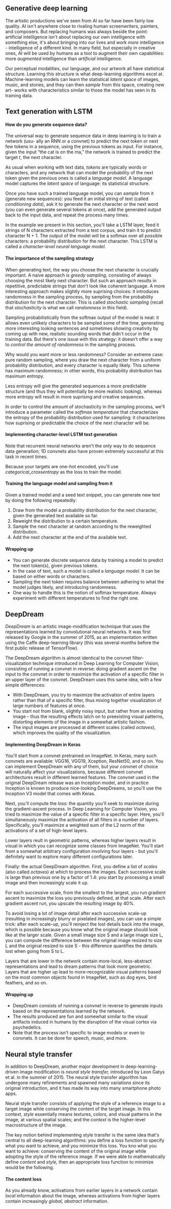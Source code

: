  ## Generative deep learning
 
 The artistic productions we've seen from AI so far have been fairly low quality. AI isn't anywhere close to rivaling human screenwriters, painters, and composers. But
 replacing humans was always beside the point: artificial intelligence isn't about replacing our own intelligence with something else, it's about bringing into our lives
 and work *more* intelligence - intelligence of a different kind. In many field, but especially in creative ones, AI will be used by humans as a tool to augment their own
 capabilities: more *augmented* intelligence than *artificial* intelligence.

Our perceptual modalities, our language, and our artwork all have statistical structure. Learning this structure is what deep-learning algorithms excel at. Machine-learning 
models can learn the statistical *latent space* of images, music, and stories, and they can then *sample* from this space, creating new art- works with characteristics 
similar to those the model has seen in its training data.

## Text generation with LSTM
#### How do you generate sequence data?
The universal way to generate sequence data in deep learning is to train a network (usu- ally an RNN or a convnet) to predict the next token or next few tokens in a sequence,
using the previous tokens as input. For instance, given the input “the cat is on the ma,” the network is trained to predict the target *t*, the next character. 

As usual when working with text data, *tokens* are typically words or characters, and any network that can model the probability of the next token given the previous ones is
called a *language model.* A language model captures the *latent space* of language: its statistical structure.

Once you have such a trained language model, you can *sample* from it (generate new sequences): you feed it an initial string of text (called *conditioning data*), ask it to
generate the next character or the next word (you can even generate several tokens at once), add the generated output back to the input data, and repeat the process many times.

In the example we present in this section, you’ll take a LSTM layer, feed it strings of N characters extracted from a text corpus, and train it to predict character N + 1. 
The output of the model will be a softmax over all possible characters: a probability distribution for the next character. This LSTM is called a *character-level neural 
language model.*
#### The importance of the sampling strategy
When generating text, the way you choose the next character is crucially important. A naive approach is *greedy sampling,* consisting of always choosing the most likely next
character. But such an approach results in repetitive, predictable strings that don't look like coherent language. A more interesting approach makes slightly more suprising
choices: it introduces randomness in the sampling process, by sampling from the probability distribution for the next character. This is called *stochastic sampling* (recall
that *stochasticity* is what we call *randomness* in this field).

Sampling probabilistically from the softmax output of the model is neat:  it allows even unlikely characters to be sampled some of the time, generating more interesting
looking sentences and sometimes showing creativity by coming up with new, realistic sounding words that didn't occur in the training data. But there's one issue with this
strategy: it doesn't offer a way to *control the amount of randomness* in the sampling process.

Why would you want more or less randomness? Consider an extreme case: pure random sampling, where you draw the next character from a uniform probability distribution, and
every character is equally likely. This scheme has maximum randomness; in other words, this probability distribution has maximum entropy.

Less entropy will give the generated sequences a more predictable structure (and thus they will potentially be more realistic looking), whereas more entropy will result
in more suprising and creative sequences.

In order to control the amount of stochasticity in the sampling process, we'll introduce a parameter called the *softmax temperature* that characterizes the entropy of the
probability distribution used for sampling: it characterizes how suprising or predictable the choice of the next character will be.
#### Implementing character-level LSTM text generation
Note that recurrent neural networks aren't the only way to do sequence data generation; 1D convnets also have proven extremely successful at this task in recent times.

Because your targets are one-hot encoded, you'll use *categorical_crossentropy* as the loss to train the model.
#### Training the language model and sampling from it
Given a trained model and a seed text snippet, you can generate new text by doing the following repeatedly:
1. Draw from the model a probability distribution for the next character, given the generated text available so far.
2. Reweight the distribution to a certain temperature.
3. Sample the next character at random according to the reweighted distribution.
4. Add the next character at the end of the available text.
#### Wrapping up
* You can generate discrete sequence data by training a model to predict the next token(s), given previous tokens.
* In the case of text, such a model is called a *language model.* It can be based on either words or characters.
* Sampling the next token requires balance between adhering to what the model judges likely, and introducing randomness.
* One way to handle this is the notion of softmax temperature. Always experiment with different temperatures to find the right one.
## DeepDream
*DeepDream* is an artistic image-modification technique that uses the representations learned by convolutional neural networks. It was first released by Google in the
summer of 2015, as an implementation written using the Caffe deep-learning library (this was several months before the first public release of TensorFlow).

The DeepDream algorithm is almost identical to the convnet filter-visualization technique introduced in Deep Learning for Computer Vision, consisting of running a convnet
in reverse: doing gradient ascent on the input to the convnet in order to maximize the activation of a specific filter in an upper layer of the convnet. DeepDream uses this
same idea, with a few simple differences:
* With DeepDream, you try to maximize the activation of entire layers rather than that of a specific filter, thus mixing together visualization of large numbers of features
at once.
* You start not from blank, slightly noisy input, but rather from an existing image - thus the resulting effects latch on to preexisting visual patterns, distorting elements
of the image in a somewhat artistic fashion.
* The input images are processed at different scales (called *octaves*), which improves the quality of the visualization.
#### Implementing DeepDream in Keras
You'll start from a convnet pretrained on ImageNet. In Keras, many such convnets are available: VGG16, VGG19, Xception, ResNet50, and so on. You can implement DeepDream
with any of them, but your convnet of choice will naturally affect your visualizations, because different convnet architectures result in different learned features. The 
convnet used in the original DeepDream release was an Inception model, and in practice Inception is known to produce nice-looking DeepDreams, so you'll use the Inception V3
model that comes with Keras.

Next, you'll compute the *loss:* the quantity you'll seek to maximize during the gradient-ascent process. In Deep Learning for Computer Vision, you tried to maximize the
value of a specific filter in a specific layer. Here, you'll simultaneously maximize the activation of all filters in a number of layers. Specifically, you'll maximize a
weighted sum of the L2 norm of the activations of a set of high-level layers.

Lower layers reult in geometric patterns, whereas higher layers result in visual in which you can recognize some classes from ImageNet. You'll start from a somewhat arbitrary
configuration involving four layers - but you'll definitely want to explore many different configurations later.

Finally: the actual DeepDream algorithm. First, you define a list of *scales* (also called *octaves*) at which to process the images. Each successive scale is large than
previous one by a factor of 1.4: you start by processing a small image and then increasingly scale it up.

For each successive scale, from the smallest to the largest, you run gradient ascent to maximize the loss you previously defined, at that scale. After each gradient ascent
run, you upscale the resulting image by 40%.

To avoid losing a lot of image detail after each successive scale-up (resulting in increasingly blurry or pixelated images), you can use a simple trick: after each scale-up,
you'll reinject the lost details back into the image, which is possible because you know what the original image should look like at the larger scale. Given a small image
size S and a large image size L, you can compute the difference between the original image resized to size L and the original resized to size S - this difference quantifies
the details lost when going from S to L.

Layers that are lower in the network contain more-local, less-abstract representations and lead to dream patterns that look more geometric. Layers that are higher up lead
to more-recognizable visual patterns based on the most common objects found in ImageNet, such as dog eyes, bird feathers, and so on.
#### Wrapping up
* DeepDream consists of running a convnet in reverse to generate inputs based on the representations learned by the network.
* The results produced are fun and somewhat similar to the visual artifacts induced in humans by the disruption of the visual cortex via psychedelics.
* Note that the process isn't specific to image models or even to convnets. It can be done for speech, music, and more.
## Neural style transfer
In addition to DeepDream, another major development in deep-learning-driven image modification is *neural style transfer,* introduced by Leon Gatys et al. in the summer of
2015. The neural style transfer algorithm has undergone many refinements and spawned many variations since its original introduction, and it has made its way into many
smartphone photo apps.

Neural style transfer consists of applying the style of a reference image to a target image while conserving the content of the target image. In this context, *style*
essentially means textures, colors, and visual patterns in the image, at various spatial scales; and the *context* is the higher-level macrostructure of the image.

The key notion behind implementing style transfer is the same idea that's central to all deep-learning algorithms: you define a loss function to specify what you want to
achieve, and you minimize this loss. You kno what you want to achieve: conserving the content of the original image while adopting the style of the reference image. If we
were able to mathematically define *content* and *style,* then an appropriate loss function to minimize would be the following.

#### The content loss
As you already know, activations from earlier layers in a network contain *local* information about the image, whereas activations from higher layers contain increasingly
*global, abstract* information.
